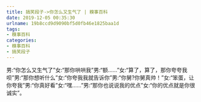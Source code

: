```yaml
---
title: 搞笑段子->你怎么又生气了 | 糗事百科
date: 2019-12-05 00:35:30
urlname: 19b8ccd9d9090bf5d0fb46e1825baa1d
tags: 
- 糗事百科
categories:
- 糗事百科
- 搞笑段子
---
```

男:“你怎么又生气了”女:“那你哄哄我”男:“额……”女:“算了，算了，那你夸夸我呗”男:“那你想听什么”女:“你夸我我就告诉你”男:“你舅?你舅真帅！”女:“笨蛋，让你夸我”男:“你真好看”女:“嘿……”男:“那你也说说我的优点”女:“你的优点就是你很诚实”。


